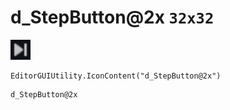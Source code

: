 # d_StepButton@2x `32x32`
<img src="/img/d_StepButton.png" width=32 height=32>

``` CSharp
EditorGUIUtility.IconContent("d_StepButton@2x")
```
```
d_StepButton@2x
```
